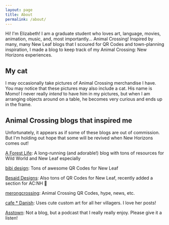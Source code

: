 ```yaml
---
layout: page
title: About
permalink: /about/
---
```


Hi! I'm Elizabeth! I am a graduate student who loves art, language, movies, animation, music, and, most importantly... Animal Crossing! Inspired by many, many New Leaf blogs that I scoured for QR Codes and town-planning inspiration, I made a blog to keep track of my Animal Crossing: New Horizons experiences.

## My cat

I may occasionally take pictures of Animal Crossing merchandise I have. You may notice that these pictures may also include a cat. His name is Momo! I never really *intend* to have him in my pictures, but when I am arranging objects around on a table, he becomes very curious and ends up in the frame.

## Animal Crossing blogs that inspired me

Unfortunately, it appears as if some of these blogs are out of commission. But I'm holding out hope that some will be revived when New Horizons comes out!

[A Forest Life](https://aforestlife.com/): A long-running (and adorable!) blog with tons of resources for Wild World and New Leaf especially

[bibi design](http://bibidesign.blog.fc2.com/): Tons of awesome QR Codes for New Leaf

[Besaid Designs](http://0e0.boo.jp/): Also tons of QR Codes for New Leaf, recently added a section for AC:NH 👀

[merongcrossing](https://merongcrossing.tumblr.com/): Animal Crossing QR Codes, hype, news, etc.

[cafe * Danish](http://danishc.blog.fc2.com/): Uses cute custom art for all her villagers. I love her posts!

[Asstown](https://www.hi-score.club/asstown): Not a blog, but a podcast that I really really enjoy. Please give it a listen!
